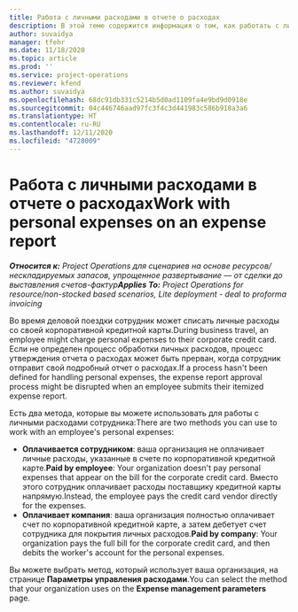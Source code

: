 ```yaml
---
title: Работа с личными расходами в отчете о расходах
description: В этой теме содержится информация о том, как работать с личными расходами, которые несут сотрудники во время деловых поездок.
author: suvaidya
manager: tfehr
ms.date: 11/18/2020
ms.topic: article
ms.prod: ''
ms.service: project-operations
ms.reviewer: kfend
ms.author: suvaidya
ms.openlocfilehash: 68dc91db331c5214b5d0ad1109fa4e9bd9d0918e
ms.sourcegitcommit: 04c446746aad97fc3f4c3d441983c586b918a3a6
ms.translationtype: HT
ms.contentlocale: ru-RU
ms.lasthandoff: 12/11/2020
ms.locfileid: "4728009"
---
```

# <a name="work-with-personal-expenses-on-an-expense-report"></a><span data-ttu-id="daee5-103">Работа с личными расходами в отчете о расходах</span><span class="sxs-lookup"><span data-stu-id="daee5-103">Work with personal expenses on an expense report</span></span>

<span data-ttu-id="daee5-104">_**Относится к:** Project Operations для сценариев на основе ресурсов/нескладируемых запасов, упрощенное развертывание — от сделки до выставления счетов-фактур_</span><span class="sxs-lookup"><span data-stu-id="daee5-104">_**Applies To:** Project Operations for resource/non-stocked based scenarios, Lite deployment - deal to proforma invoicing_</span></span>

<span data-ttu-id="daee5-105">Во время деловой поездки сотрудник может списать личные расходы со своей корпоративной кредитной карты.</span><span class="sxs-lookup"><span data-stu-id="daee5-105">During business travel, an employee might charge personal expenses to their corporate credit card.</span></span> <span data-ttu-id="daee5-106">Если не определен процесс обработки личных расходов, процесс утверждения отчета о расходах может быть прерван, когда сотрудник отправит свой подробный отчет о расходах.</span><span class="sxs-lookup"><span data-stu-id="daee5-106">If a process hasn't been defined for handling personal expenses, the expense report approval process might be disrupted when an employee submits their itemized expense report.</span></span>

<span data-ttu-id="daee5-107">Есть два метода, которые вы можете использовать для работы с личными расходами сотрудника:</span><span class="sxs-lookup"><span data-stu-id="daee5-107">There are two methods you can use to work with an employee's personal expenses:</span></span>

  - <span data-ttu-id="daee5-108">**Оплачивается сотрудником**: ваша организация не оплачивает личные расходы, указанные в счете по корпоративной кредитной карте.</span><span class="sxs-lookup"><span data-stu-id="daee5-108">**Paid by employee**: Your organization doesn't pay personal expenses that appear on the bill for the corporate credit card.</span></span> <span data-ttu-id="daee5-109">Вместо этого сотрудник оплачивает расходы поставщику кредитной карты напрямую.</span><span class="sxs-lookup"><span data-stu-id="daee5-109">Instead, the employee pays the credit card vendor directly for the expenses.</span></span> 
  - <span data-ttu-id="daee5-110">**Оплачивает компания**: ваша организация полностью оплачивает счет по корпоративной кредитной карте, а затем дебетует счет сотрудника для покрытия личных расходов.</span><span class="sxs-lookup"><span data-stu-id="daee5-110">**Paid by company**: Your organization pays the full bill for the corporate credit card, and then debits the worker's account for the personal expenses.</span></span>

<span data-ttu-id="daee5-111">Вы можете выбрать метод, который использует ваша организация, на странице **Параметры управления расходами**.</span><span class="sxs-lookup"><span data-stu-id="daee5-111">You can select the method that your organization uses on the **Expense management parameters** page.</span></span>
